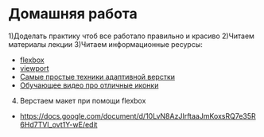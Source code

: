 ﻿# Домашняя работа

1)Доделать практику чтоб все работало правильно и красиво
2)Читаем материалы лекции
3)Читаем информационные ресурсы:
  * [flexbox](https://html5.by/blog/flexbox/)
  * [viewport](http://frontender.com.ua/mobile-web/wtf-viewport/)
  * [Самые простые техники адаптивной верстки](https://habr.com/post/144003/)
  * [Обучающее видео про отличные иконки](https://www.youtube.com/watch?v=m5Ub-MXKMgA)

4) Верстаем макет при помощи flexbox 

 * https://docs.google.com/document/d/10LvN8AzJIrftaaJmKoxsRQ7e35R6Hd7TVI_ovt1Y-wE/edit


